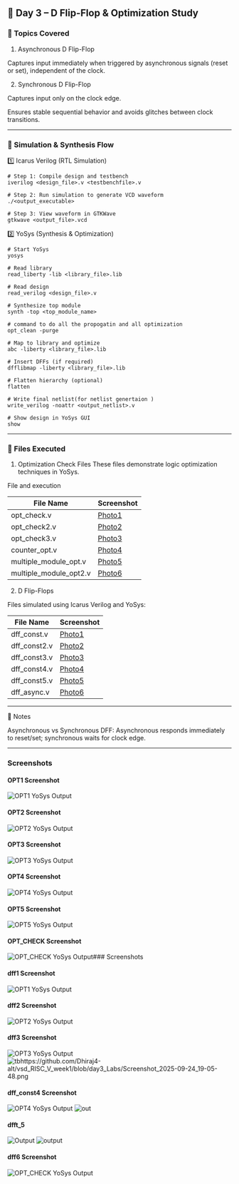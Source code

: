 ## 📘 Day 3 – D Flip-Flop & Optimization Study

### 🔹 Topics Covered

1. Asynchronous D Flip-Flop

Captures input immediately when triggered by asynchronous signals (reset or set), independent of the clock.



2. Synchronous D Flip-Flop

Captures input only on the clock edge.

Ensures stable sequential behavior and avoids glitches between clock transitions.

---

### 🔹 Simulation & Synthesis Flow

1️⃣ Icarus Verilog (RTL Simulation)
```
# Step 1: Compile design and testbench
iverilog <design_file>.v <testbenchfile>.v

# Step 2: Run simulation to generate VCD waveform
./<output_executable>

# Step 3: View waveform in GTKWave
gtkwave <output_file>.vcd
```
2️⃣ YoSys (Synthesis & Optimization)
```
# Start YoSys
yosys

# Read library
read_liberty -lib <library_file>.lib

# Read design
read_verilog <design_file>.v

# Synthesize top module
synth -top <top_module_name>

# command to do all the propogatin and all optimization
opt_clean -purge

# Map to library and optimize
abc -liberty <library_file>.lib

# Insert DFFs (if required)
dfflibmap -liberty <library_file>.lib

# Flatten hierarchy (optional)
flatten

# Write final netlist(for netlist genertaion )
write_verilog -noattr <output_netlist>.v

# Show design in YoSys GUI
show
```


---

### 🔹 Files Executed

1. Optimization Check Files
These files demonstrate logic optimization techniques in YoSys.


File and execution

| File Name              | Screenshot                 |
|------------------------|----------------------------|
| opt_check.v            | [Photo1](#opt1-screenshot) |
| opt_check2.v           | [Photo2](#opt2-screenshot) |
| opt_check3.v           | [Photo3](#opt3-screenshot) |
| counter_opt.v          | [Photo4](#opt4-screenshot) |
| multiple_module_opt.v  | [Photo5](#opt5-screenshot) |
| multiple_module_opt2.v | [Photo6](#opt6-screenshot) |


2. D Flip-Flops

Files simulated using Icarus Verilog and YoSys:

| File Name     | Screenshot                 |
|---------------|----------------------------|
| dff_const.v   | [Photo1](#dff1-screenshot) |
| dff_const2.v     | [Photo2](#dff2-screenshot) |
| dff_const3.v      | [Photo3](#dff3-screenshot) |
| dff_const4.v      | [Photo4](#dfft4-screenshot) |
| dff_const5.v     | [Photo5](#dfft5-screenshot) |
| dff_async.v     | [Photo6](#dff6-screenshot) |



---

🔹 Notes

Asynchronous vs Synchronous DFF: Asynchronous responds immediately to reset/set; synchronous waits for clock edge.

---

### Screenshots

#### OPT1 Screenshot
<a name="opt1-screenshot"></a>
![OPT1 YoSys Output](screenshots/OPT1_synth.png)

#### OPT2 Screenshot
<a name="opt2-screenshot"></a>
![OPT2 YoSys Output](screenshots/OPT2_synth.png)

#### OPT3 Screenshot
<a name="opt3-screenshot"></a>
![OPT3 YoSys Output](screenshots/OPT3_synth.png)

#### OPT4 Screenshot
<a name="opt4-screenshot"></a>
![OPT4 YoSys Output](screenshots/OPT4_synth.png)

#### OPT5 Screenshot
<a name="opt5-screenshot"></a>
![OPT5 YoSys Output](screenshots/OPT5_synth.png)

#### OPT_CHECK Screenshot
<a name="optcheck-screenshot"></a>
![OPT_CHECK YoSys Output](screenshots/OPT_CHECK_synth.png)### Screenshots

#### dff1 Screenshot
<a name="dff1-screenshot"></a>
![OPT1 YoSys Output](screenshots/OPT1_synth.png)

#### dff2 Screenshot
<a name="dff2-screenshot"></a>
![OPT2 YoSys Output](screenshots/OPT2_synth.png)

#### dff3 Screenshot
<a name="dff3-screenshot"></a>
![OPT3 YoSys Output](https://github.com/Dhiraj4-alt/vsd_RISC_V_week1/blob/day3_Labs/Screenshot_2025-09-24_19-09-32.png)
![tbhttps://github.com/Dhiraj4-alt/vsd_RISC_V_week1/blob/day3_Labs/Screenshot_2025-09-24_19-05-48.png]()

#### dff_const4 Screenshot
<a name="dff4-screenshot"></a>
![OPT4 YoSys Output](https://github.com/Dhiraj4-alt/vsd_RISC_V_week1/blob/day3_Labs/Screenshot_2025-09-24_19-13-31.png)
![out](https://github.com/Dhiraj4-alt/vsd_RISC_V_week1/blob/day3_Labs/Screenshot_2025-09-24_19-13-00.png)

#### dfft_5 
<a name="dfft5-screenshot"></a>
![ Output](https://github.com/Dhiraj4-alt/vsd_RISC_V_week1/blob/day3_Labs/Screenshot_2025-09-24_19-18-26.png)
![output](https://github.com/Dhiraj4-alt/vsd_RISC_V_week1/blob/day3_Labs/Screenshot_2025-09-24_19-17-47.png)

#### dff6 Screenshot
<a name="dff6-screenshot"></a>
![OPT_CHECK YoSys Output](screenshots/O)